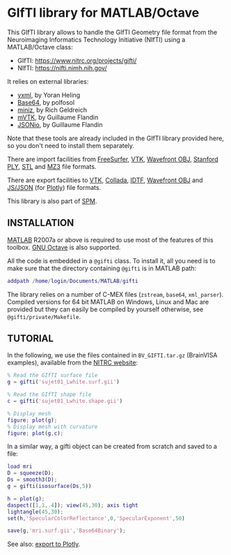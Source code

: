 # GIfTI library for MATLAB/Octave

This GIfTI library allows to handle the GIfTI Geometry file format from the Neuroimaging
Informatics Technology Initiative (NIfTI) using a MATLAB/Octave class:
  * GIfTI: https://www.nitrc.org/projects/gifti/
  * NIfTI: https://nifti.nimh.nih.gov/

It relies on external libraries:
  * [yxml](https://dev.yorhel.nl/yxml), by Yoran Heling
  * [Base64](https://stackoverflow.com/a/37109258), by polfosol
  * [miniz](https://github.com/richgel999/miniz), by Rich Geldreich
  * [mVTK](https://www.artefact.tk/software/matlab/mvtk/), by Guillaume Flandin
  * [JSONio](https://www.artefact.tk/software/matlab/jsonio/), by Guillaume Flandin

Note that these tools are already included in the GIfTI library provided
here, so you don't need to install them separately.

There are import facilities from [FreeSurfer](https://surfer.nmr.mgh.harvard.edu/fswiki/FileFormats),
[VTK](https://vtk.org/), [Wavefront OBJ](https://www.wikipedia.org/wiki/Wavefront_.obj_file),
[Stanford PLY](https://www.wikipedia.org/wiki/PLY_%28file_format%29),
[STL](https://www.wikipedia.org/wiki/STL_%28file_format%29) and
[MZ3](https://github.com/neurolabusc/surf-ice/tree/master/mz3) file formats.

There are export facilities to [VTK](https://vtk.org/),
[Collada](https://www.khronos.org/collada/),
[IDTF](http://www.meshlab.net/),
[Wavefront OBJ](https://www.wikipedia.org/wiki/Wavefront_.obj_file) and
[JS/JSON](https://plot.ly/javascript/) (for [Plotly](https://plot.ly/javascript/)) file formats.

This library is also part of [SPM](https://www.fil.ion.ucl.ac.uk/spm/).

## INSTALLATION

[MATLAB](https://www.mathworks.com/products/matlab.html) R2007a or above is required to use most of the features of
this toolbox. [GNU Octave](https://www.octave.org/) is also supported.
 
All the code is embedded in a `@gifti` class. To install it, all you need is to 
make sure that the directory containing `@gifti` is in MATLAB path:
 
```matlab
addpath /home/login/Documents/MATLAB/gifti
```
 
The library relies on a number of C-MEX files (`zstream`, `base64`, `xml_parser`).
Compiled versions for 64 bit MATLAB on Windows, Linux and Mac are provided
but they can easily be compiled by yourself otherwise, see `@gifti/private/Makefile`.
  
## TUTORIAL
 
In the following, we use the files contained in `BV_GIFTI.tar.gz` (BrainVISA examples),
available from the [NITRC website](https://www.nitrc.org/frs/?group_id=75&release_id=123): 
   
```matlab
% Read the GIfTI surface file
g = gifti('sujet01_Lwhite.surf.gii')

% Read the GIfTI shape file
c = gifti('sujet01_Lwhite.shape.gii')

% Display mesh
figure; plot(g);
% Display mesh with curvature
figure; plot(g,c);
```
   
In a similar way, a gifti object can be created from scratch and saved to a file:
   
```matlab
load mri
D = squeeze(D);
Ds = smooth3(D);
g = gifti(isosurface(Ds,5))

h = plot(g);
daspect([1,1,.4]); view(45,30); axis tight
lightangle(45,30);
set(h,'SpecularColorReflectance',0,'SpecularExponent',50)

save(g,'mri.surf.gii','Base64Binary');
```

See also: [export to Plotly](https://gllmflndn.github.io/gifti/).
